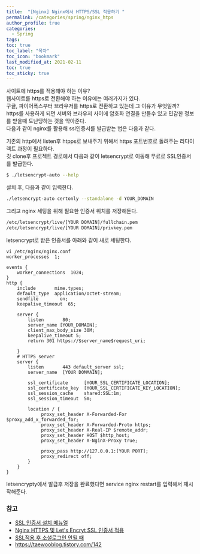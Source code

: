 ```yaml
---
title:  "[Nginx] Nginx에서 HTTPS/SSL 적용하기 "
permalink: /categories/spring/nginx_htps
author_profile: true
categories:
  - Spring
tags:
toc: true
toc_label: "목차"
toc_icon: "bookmark"
last_modified_at: 2021-02-11
toc: true
toc_sticky: true
---  
```


사이트에 https를 적용해야 하는 이유?  
웹사이트를 https로 전환해야 하는 이유에는 여러가지가 있다.  
구글, 파이어폭스부터 브라우저를 https로 전환하고 있는데 그 이유가 무엇일까?   
https를 사용하게 되면 서버와 브라우저 사이에 암호화 연결을 만들수 있고 민감한 정보를 받을때 도난당하는 것을 막아준다.  
다음과 같이 nginx를 활용해 ssl인증서를 발급받는 법은 다음과 같다.   

기존의 http에서 listen후 htpps로 보내주기 위해서 https 포트번호로 돌려주는 리다이렉트 과정이 필요하다.  
깃 clone후 프로젝트 경로에서 다음과 같이 letsencrypt로 이동해 무료로 SSL인증서를 발급한다.  

```bash
$ ./letsencrypt-auto --help
```

설치 후, 다음과 같이 입력한다. 
```bash
./letsencrypt-auto certonly --standalone -d YOUR_DOMAIN
```  

그리고 nginx 세팅을 위해 필요한 인증서 위치를 저장해둔다.  
```bash
/etc/letsencrypt/live/[YOUR DOMAIN]/fullchain.pem
/etc/letsencrypt/live/[YOUR DOMAIN]/privkey.pem
```  

letsencrypt로 받은 인증서를 아래와 같이 새로 세팅한다.   
```  
vi /etc/nginx/nginx.conf  
worker_processes  1;

events {
    worker_connections  1024;
}
http {
    include       mime.types;
    default_type  application/octet-stream;
    sendfile        on;
    keepalive_timeout  65;

    server {
        listen       80;
        server_name [YOUR_DOMAIN];
        client_max_body_size 30M;
        keepalive_timeout 5;
        return 301 https://$server_name$request_uri;

    }
    # HTTPS server
    server {
        listen       443 default_server ssl;
        server_name  [YOUR DOMMAIN];

        ssl_certificate      [YOUR_SSL_CERTIFICATE_LOCATION];
        ssl_certificate_key  [YOUR_SSL_CERTIFICATE_KEY_LOCATION];
        ssl_session_cache    shared:SSL:1m;
        ssl_session_timeout  5m;

        location / {
             proxy_set_header X-Forwarded-For 		  $proxy_add_x_forwarded_for;
             proxy_set_header X-Forwarded-Proto https;
             proxy_set_header X-Real-IP $remote_addr;
             proxy_set_header HOST $http_host;
             proxy_set_header X-NginX-Proxy true;

             proxy_pass http://127.0.0.1:[YOUR PORT];
             proxy_redirect off;
        }
    }
}
```  
 letsencrypty에서 발급후 저장을 완료했다면 service nginx restart를 입력해서 재시작해준다.  


 ### 참고
 - [SSL 인증서 설치 메뉴얼](https://cert.crosscert.com/nginx-ssl%EC%9D%B8%EC%A6%9D%EC%84%9C-%EC%84%A4%EC%B9%98-%EB%A7%A4%EB%89%B4%EC%96%BC/)  
 - [Nginx HTTPS 및 Let's Encryt SSL 인증서 적용](https://jackerlab.com/nginx-https-lets-encrypt/)  
 - [SSL적용 후 소셜로그인 안될 때](https://help.campaignus.me/article/96-change-social-api-protocol)
 - https://taewooblog.tistory.com/142